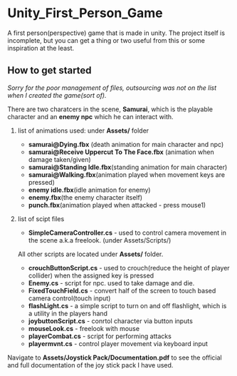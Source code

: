 # Unity_First_Person_Game
A first person(perspective) game that is made in unity. The project itself is incomplete, but you can get a thing or two useful from this or some inspiration at the least.


## How to get started

_Sorry for the poor management of files, outsourcing was not on the list when I created the game(sort of)._

There are two charatcers in the scene, __Samurai__, which is the playable character and an __enemy npc__ which he can interact with.

1. list of animations used: under __Assets/__ folder
   - __samurai@Dying.fbx__ (death animation for main character and npc)
   - __samurai@Receive Uppercut To The Face.fbx__ (animation when damage taken/given)
   -  __samurai@Standing Idle.fbx__(standing animation for main character)
   -  __samurai@Walking.fbx__(animation played when movement keys are pressed)
   -  __enemy idle.fbx__(idle animation for enemy)
   -  __enemy.fbx__(the enemy character itself)
   -  __punch.fbx__(animation played when attacked - press mouse1)

2. list of scipt files
   - __SimpleCameraController.cs__ - used to control camera movement in the scene a.k.a freelook. (under Assets/Scripts/)

    All other scripts are located under __Assets/__ folder.
   - __crouchButtonScript.cs__ - used to crouch(reduce the height of player collider) when the assigned key is pressed
   - __Enemy.cs__ - script for npc. used to take damage and die.
   - __FixedTouchField.cs__ - convert half of the screen to touch based camera control(touch input)
   - __flashLight.cs__ - a simple script to turn on and off flashlight, which is a utility in the players hand
   - __joybuttonScript.cs__ - conrtol character via button inputs
   - __mouseLook.cs__ - freelook with mouse
   - __playerCombat.cs__ - script for performing attacks
   - __playermvnt.cs__ - control player movement via keyboard input

Navigate to __Assets/Joystick Pack/Documentation.pdf__ to see the official and full documentation of the joy stick pack I have used.